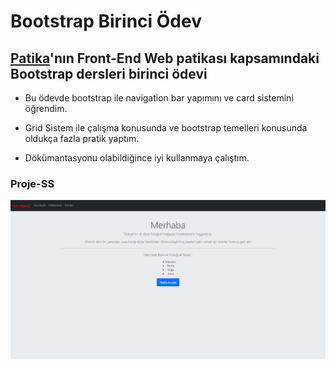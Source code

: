 # Bootstrap Birinci Ödev

## [Patika](www.patika.dev)'nın Front-End Web patikası kapsamındaki Bootstrap dersleri birinci ödevi

- Bu ödevde bootstrap ile navigation bar yapımını ve card sistemini öğrendim.

- Grid Sistem ile çalışma konusunda ve bootstrap temelleri konusunda oldukça fazla pratik yaptım.
- Dökümantasyonu olabildiğince iyi kullanmaya çalıştım.

### Proje-SS
![Proje SS](bootstrap-odev-ss.jpg)
